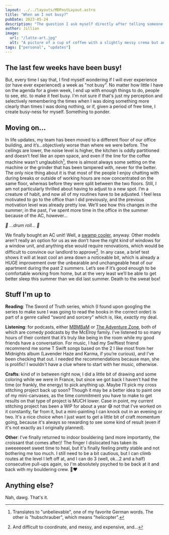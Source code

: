 ```yaml
---
layout: ../../layouts/MDPostLayout.astro
title: "When am I not busy?"
pubDate: 2023-05-24
description: "The question I ask myself directly after telling someone I have had a busy day/week/month"
author: Jillian
image:
  url: "/latte-art.jpg"
  alt: "A picture of a cup of coffee with a slightly messy crema but an overall nice-looking fern shape in the foam"
tags: ["personal", "updates"]
---
```


## The last few weeks have been busy!

But, every time I say that, I find myself wondering if I will ever experience (or have ever experienced) a week as "not busy". No matter how little I have on the agenda for a given week, I end up with enough things to do, people to see, etc. to make it feel busy. I'm not sure if that's just my perception and selectively remembering the times when I was doing something more clearly than times I was doing nothing, or if, given a period of free time, I create busy-ness for myself. Something to ponder.

## Moving on...

In life updates, my team has been moved to a different floor of our office building, and it’s...objectively worse than where we were before. The ceilings are lower, the noise level is higher, the kitchen is oddly partitioned and doesn’t feel like an open space, and even if the line for the coffee machine wasn’t unglaublich[^1], there is almost always some setting on the machine or the grinder that has been tampered with, never for the better. The only nice thing about it is that most of the people I enjoy chatting with during breaks or outside of working hours are now concentrated on the same floor, whereas before they were split between the two floors. Still, I am not particularly thrilled about having to adjust to a new spot. I’m a creature of habit, and now all of my routines have to be adjusted. I feel less motivated to go to the office than I did previously, and the previous motivation level was already pretty low. We’ll see how this changes in the summer; in the past, I’ve spent more time in the office in the summer because of the AC, however...

_🥁 ...drum roll... 🥁_

We finally bought an AC unit! Well, a [swamp cooler](https://www.google.com/search?q=what+is+a+swamp+cooler&oq=what+is+a+swamp+cooler), anyway. Other models aren’t really an option for us as we don’t have the right kind of windows for a window unit, and anything else would require renovations, which would be difficult to convince our landlord to approve[^2]. In any case, a brief test shows it will at least cool an area down a noticeable bit, which is already a HUGE improvement over the unbearable and unchangeable heat of our apartment during the past 2 summers. Let’s see if it’s good enough to be comfortable working from home, but at the very least we’ll be able to get better sleep this summer than we did last summer. Death to the sweat box!

## Stuff I'm up to

**Reading**: The Sword of Truth series, which (I found upon googling the series to make sure I was going to read the books in the correct order) is part of a genre called “sword and sorcery” which is, like, _exactly_ my deal.

**Listening**: for podcasts, either [MBMBaM](https://open.spotify.com/show/308BQUUnIkoH2UAXJCAt0g?si=3206c0bda239482f) or [The Adventure Zone](https://open.spotify.com/show/6OoAQesdLgYBOyfx8ji0bZ?si=ffa9aba06c5f4f13), both of which are comedy podcasts by the McElroy family. I’ve listened to so many hours of their content that it’s truly like being in the room while my good friends have a conversation. For music, I had my Swiftiest friend recommend me some T Swift songs based on the 2 I like most from her Midnights album (Lavender Haze and Karma, if you’re curious), and I’ve been checking that out. I needed the recommendations because man, she is prolific! I wouldn't have a clue where to start with her music, otherwise.

**Crafts**: kind of in between right now, I did a little bit of drawing and some coloring while we were in France, but since we got back I haven’t had the time (or frankly, the energy) to pick anything up. Maybe I’ll pick my cross stitching project back up soon? Though it may be a better idea to paint one of my mini-canvases, as the time commitment you have to make to get results on that type of project is MUCH lower. Case in point, my current stitching project has been a WIP for about a year 😅 not that I've worked on it constantly, far from it, but a mini-painting I can knock out in an evening or two. It's a nice choice when I just want to get a little bit of craft momentum going, because it's always so rewarding to see some kind of result (even if it's not exactly as I originally planned).

**Other**: I've finally returned to indoor bouldering (and more importantly, the croissant that comes after)! The finger I dislocated has taken its sweeeeeeet sweet time to heal, but it's finally feeling pretty stable and not bothering me too much. I still need to be a bit cautious, but I can climb routes at the level I left off at, and I can do 3 (well, ok...2 and a half) consecutive pull-ups again, so I'm absolutely psyched to be back at it and back with my bouldering crew. 🥐❤️

## Anything else?

Nah, dawg. That's it.

[^1]: Translates to "unbelievable", one of my favorite German words. The other is "hubschrauber", which means "helicopter".

[^2]: And difficult to coordinate, and messy, and expensive, and...
